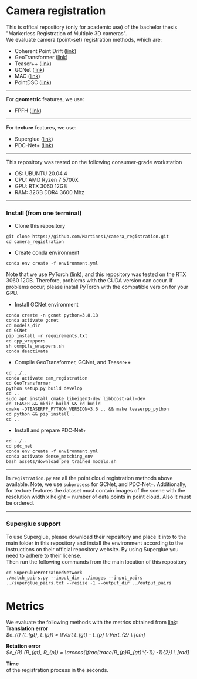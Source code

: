# Camera registration
This is offical repository (only for academic use) of the bachelor thesis "Markerless Registration of Multiple 3D cameras". \
We evaluate camera (point-set) registration methods, which are: 

* Coherent Point Drift ([link](https://github.com/neka-nat/probreg))
* GeoTransformer ([link](https://github.com/qinzheng93/GeoTransformer))
* Teaser++ ([link](https://github.com/MIT-SPARK/TEASER-plusplus))
* GCNet ([link](https://github.com/zhulf0804/GCNet))
* MAC ([link](https://github.com/zhangxy0517/3D-Registration-with-Maximal-Cliques))
* PointDSC ([link](https://github.com/XuyangBai/PointDSC))
***
For **geometric** features, we use:
* FPFH ([link](https://www.cvl.iis.u-tokyo.ac.jp/class2016/2016w/papers/6.3DdataProcessing/Rusu_FPFH_ICRA2009.pdf))
***
For **texture** features, we use:
* Superglue ([link](https://github.com/magicleap/SuperGluePretrainedNetwork))
* PDC-Net+ ([link](https://github.com/PruneTruong/DenseMatching))
***
This repository was tested on the following consumer-grade workstation
* OS: UBUNTU 20.04.4
* CPU: AMD Ryzen 7 5700X
* GPU: RTX 3060 12GB
* RAM: 32GB DDR4 3600 Mhz
***
### Install (from one terminal)
* Clone this repository
```
git clone https://github.com/Martines1/camera_registration.git
cd camera_registration
```
* Create conda environment
```
conda env create -f environment.yml
```
Note that we use PyTorch ([link](https://pytorch.org/)), and this repository was tested on the RTX 3060 12GB. Therefore, problems with the CUDA version can occur. If problems occur, please install PyTorch with the compatible version for your GPU.
* Install GCNet environment
```
conda create -n gcnet python=3.8.18
conda activate gcnet
cd models_dir
cd GCNet
pip install -r requirements.txt
cd cpp_wrappers
sh compile_wrappers.sh
conda deactivate
```

* Compile GeoTransformer, GCNet, and Teaser++
```
cd ../..
conda activate cam_registration
cd GeoTransformer
python setup.py build develop
cd ..
sudo apt install cmake libeigen3-dev libboost-all-dev
cd TEASER && mkdir build && cd build
cmake -DTEASERPP_PYTHON_VERSION=3.6 .. && make teaserpp_python
cd python && pip install .
cd ..
```
* Install and prepare PDC-Net+
```
cd ../..
cd pdc_net
conda env create -f environment.yml
conda activate dense_matching_env
bash assets/download_pre_trained_models.sh
```
***
In `registration.py` are all the point cloud registration methods above available. Note, we use `subprocess` for GCNet, and PDC-Net+.
Additionally, for texture features the dataset must contain images of the scene with the resolution width x height = number of data points in point cloud. Also it must be ordered.
***
### Superglue support
To use Superglue, please download their repository and place it into to the main folder in this repository and install the environment according to the instructions on their official repository website. By using Superglue you need to adhere to their license.\
Then run the following commands from the main location of this repository
```
cd SuperGluePretrainedNetwork
./match_pairs.py --input_dir ../images --input_pairs ../superglue_pairs.txt --resize -1 --output_dir ../output_pairs
````



# Metrics
We evaluate the following methods with the metrics obtained from [link](https://cmp.felk.cvut.cz/~hodanto2/data/hodan2016evaluation.pdf): \
**Translation error**  
*$e_{t} (t_{gt}, t_{p}) = \lVert t_{gt} - t_{p} \rVert_{2} \ [cm]*

**Rotation error**  
*$e_{R} (R_{gt}, R_{p}) = \arccos{\frac{trace(R_{p}R_{gt}^{-1}) -1}{2}} \ [rad]*

**Time**  
of the registration process in the seconds.
